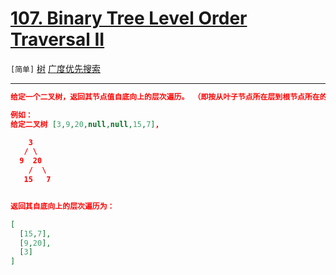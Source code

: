 # [107. Binary Tree Level Order Traversal II](https://leetcode-cn.com/problems/binary-tree-level-order-traversal-ii/)

`[简单]` [树](https://leetcode-cn.com/tag/tree/)  [广度优先搜索](https://leetcode-cn.com/tag/breadth-first-search/) 

---

```json
给定一个二叉树，返回其节点值自底向上的层次遍历。 （即按从叶子节点所在层到根节点所在的层，逐层从左向右遍历）

例如：
给定二叉树 [3,9,20,null,null,15,7],

    3
   / \
  9  20
    /  \
   15   7


返回其自底向上的层次遍历为：

[
  [15,7],
  [9,20],
  [3]
]


```
